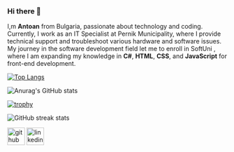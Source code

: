 ### Hi there 👋
I,m **Antoan** from Bulgaria, passionate about technology and coding. Currently, I work as an IT Specialist at Pernik Municipality, where I provide technical support and troubleshoot various hardware and software issues. My journey in the software development field let me to enroll in SoftUni , where I am expanding my knowledge in **C#**, **HTML**, **CSS**, and **JavaScript** for front-end development.

[![Top Langs](https://github-readme-stats.vercel.app/api/top-langs/?username=antoansarafski&layout=pie&theme=transparent)](https://github.com/anuraghazra/github-readme-stats)

![Anurag's GitHub stats](https://github-readme-stats.vercel.app/api?username=antoansarafski&show_icons=true&theme=transparent)

[![trophy](https://github-profile-trophy.vercel.app/?username=antoansarafski)](https://github.com/ryo-ma/github-profile-trophy)

![GitHub streak stats](https://streak-stats.demolab.com/?user=antoansarafski)  


[<img src='https://cdn.jsdelivr.net/npm/simple-icons@3.0.1/icons/github.svg' alt='github' height='40'>](https://github.com/antoansarafski)  [<img src='https://cdn.jsdelivr.net/npm/simple-icons@3.0.1/icons/linkedin.svg' alt='linkedin' height='40'>](https://www.linkedin.com/in/antoan-sarafski-a48829127//)  

